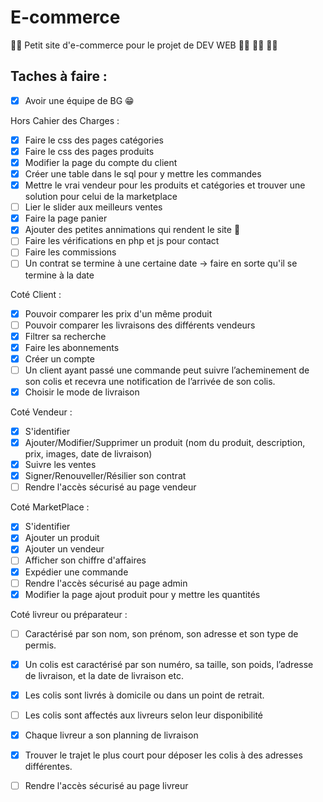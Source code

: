 # E-commerce
:man_technologist: Petit site d'e-commerce pour le projet de DEV WEB :woman_technologist: :woman_technologist: :woman_technologist:

## Taches à faire :

- [X] Avoir une équipe de BG :grin:

Hors Cahier des Charges : 

- [X] Faire le css des pages catégories
- [X] Faire le css des pages produits
- [X] Modifier la page du compte du client 
- [X] Créer une table dans le sql pour y mettre les commandes
- [X] Mettre le vrai vendeur pour les produits et catégories et trouver une solution pour celui de la marketplace
- [ ] Lier le slider aux meilleurs ventes
- [X] Faire la page panier
- [X] Ajouter des petites annimations qui rendent le site 🤌
- [ ] Faire les vérifications en php et js pour contact
- [ ] Faire les commissions
- [ ] Un contrat se termine à une certaine date -> faire en sorte qu'il se termine à la date

Coté Client :

- [X] Pouvoir comparer les prix d'un même produit
- [ ] Pouvoir comparer les livraisons des différents vendeurs
- [X] Filtrer sa recherche
- [X] Faire les abonnements
- [X] Créer un compte
- [ ] Un client ayant passé une commande peut suivre l’acheminement de son colis et recevra une notification de l’arrivée de son colis.
- [X] Choisir le mode de livraison

Coté Vendeur :

- [X] S'identifier
- [X] Ajouter/Modifier/Supprimer un produit (nom du produit, description, prix, images, date de livraison)
- [X] Suivre les ventes
- [X] Signer/Renouveller/Résilier son contrat
- [ ] Rendre l'accès sécurisé au page vendeur

Coté MarketPlace :

- [X] S'identifier
- [X] Ajouter un produit
- [X] Ajouter un vendeur
- [ ] Afficher son chiffre d'affaires
- [X] Expédier une commande
- [ ] Rendre l'accès sécurisé au page admin
- [X] Modifier la page ajout produit pour y mettre les quantités

Coté livreur ou préparateur : 

- [ ] Caractérisé par son nom, son prénom, son adresse et son type de permis.
- [X] Un colis est caractérisé par son numéro, sa taille, son poids, l’adresse de livraison, et la date de livraison etc. 
- [x] Les colis sont livrés à domicile ou dans un point de retrait.
- [ ] Les colis sont affectés aux livreurs selon leur disponibilité
- [X] Chaque livreur a son planning de livraison
- [X] Trouver le trajet le plus court pour déposer les colis à des adresses différentes.
- [ ] Rendre l'accès sécurisé au page livreur
 

